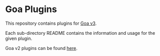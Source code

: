 # Goa Plugins

This repository contains plugins for 
[Goa v3](https://github.com/goadesign/goa/tree/v3).

Each sub-directory README contains the information and usage for the given
plugin.

Goa v2 plugins can be found [here](https://github.com/goadesign/plugins/tree/v2).
